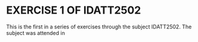 # EXERCISE 1 OF IDATT2502

This is the first in a series of exercises through the subject IDATT2502. The subject was attended in
